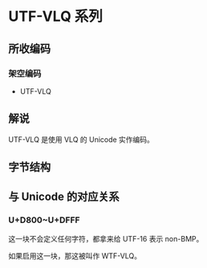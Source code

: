 # UTF-VLQ 系列

## 所收编码
### 架空编码
- UTF-VLQ

## 解说
UTF-VLQ 是使用 VLQ 的 Unicode 实作编码。

## 字节结构
## 与 Unicode 的对应关系
### U+D800~U+DFFF
这一块不会定义任何字符，都拿来给 UTF-16 表示 non-BMP。

如果启用这一块，那这被叫作 WTF-VLQ。
